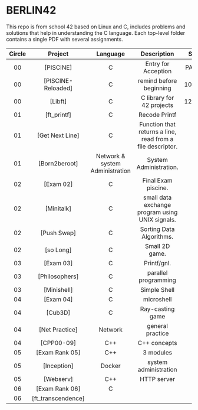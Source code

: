 # BERLIN42

This repo is from school 42 based on Linux and C, includes problems and solutions that help in understanding the C language.
Each top-level folder contains a single PDF with several assignments.

|Circle | Project | Language | Description | Score | 
|:-----:|:-------:|:--------:|:-----------:|:-----:|
|00| [PISCINE]| C | Entry for Acception | PASSED |
|00| [PISCINE-Reloaded]| C | remind before beginning | 100/100 |
|00| [Libft]| C | C library for 42 projects | 125/125 |
|01| [ft_printf]| C | Recode Printf | 0% |
|01| [Get Next Line] | C | Function that returns a line, read from a file descriptor. | 0% |
|01| [Born2beroot] | Network & system Administration | System Administration. | 0% |
|02| [Exam 02] | C | Final Exam piscine. | 0% |
|02| [Minitalk]| C | small data exchange program using UNIX signals. | 0% |
|02| [Push Swap] | C | Sorting Data Algorithms. | 0% |
|02| [so Long] | C | Small 2D game. | 0% |
|03| [Exam 03] | C | Printf/gnl. | 0% |
|03| [Philosophers] | C | parallel programming | 0% |
|03| [Minishell] | C | Simple Shell | 0% |
|04| [Exam 04] | C | microshell| 0% |
|04| [Cub3D] | C | Ray-casting game | 0% |
|04| [Net Practice] | Network | general practice| 0% |
|04| [CPP00-09] | C++ | C++ concepts | 0% |
|05| [Exam Rank 05] | C++ | 3 modules |  0% |
|05| [Inception] | Docker | system administration | 0% |
|05| [Webserv] | C++ | HTTP server | 0% |
|06| [Exam Rank 06] | C | | |
|06| [ft_transcendence] | |||

